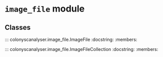 # `image_file` module

## Classes

::: colonyscanalyser.image_file.ImageFile
    :docstring:
    :members:

::: colonyscanalyser.image_file.ImageFileCollection
    :docstring:
    :members: